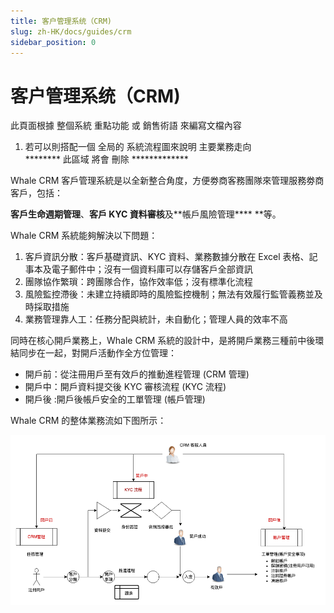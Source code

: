 ```yaml
---
title: 客户管理系统（CRM)
slug: zh-HK/docs/guides/crm
sidebar_position: 0
---
```



# 客户管理系统（CRM)

<div class="callout callout-bg-2 callout-border-2">
<p> 此頁面根據 整個系統 重點功能 或 銷售術語 來編寫文檔內容</p>
<ol>
<li>若可以則搭配一個 全局的 系統流程圖來說明 主要業務走向<br>********  此區域 將會 刪除 *************</li>
</ol>
</div>

Whale CRM 客戶管理系統是以全新整合角度，方便劵商客務團隊來管理服務劵商客戶，包括：

**客戶生命週期管理**、**客戶 ****KYC**** 資料審核**及**帳戶風險管理**** **等。

Whale CRM 系統能夠解決以下問題： 

1. 客戶資訊分散：客戶基礎資訊、KYC 資料、業務數據分散在 Excel 表格、記事本及電子郵件中；沒有一個資料庫可以存儲客戶全部資訊 
2. 團隊協作繁瑣：跨團隊合作，協作效率低；沒有標準化流程 
3. 風險監控滯後：未建立持續即時的風險監控機制；無法有效履行監管義務並及時採取措施 
4. 業務管理靠人工：任務分配與統計，未自動化；管理人員的效率不高

同時在核心開戶業務上，Whale CRM 系統的設計中，是將開戶業務三種前中後環結同步在一起，對開戶活動作全方位管理：

- 開戶前：從注冊用戶至有效戶的推動進程管理 (CRM 管理)
- 開戶中：開戶資料提交後 KYC 審核流程 (KYC 流程)
- 開戶後 :開戶後帳戶安全的工單管理 (帳戶管理)

Whale CRM 的整体業務流如下图所示：

<img src="./assets/KB4Hb1zUVosHJOxz6k8cFv0dnuf.png" src-width="926" src-height="499" align="center"/>

